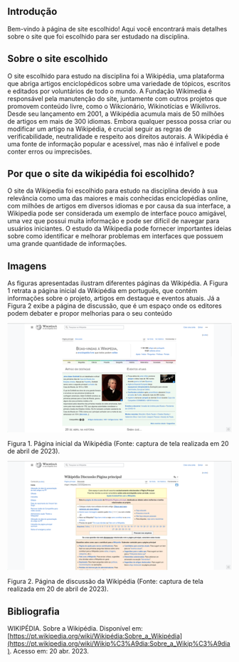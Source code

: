 ## Introdução

Bem-vindo à página de site escolhido! Aqui você encontrará mais detalhes sobre o site que foi escolhido para ser estudado na disciplina.

## Sobre o site escolhido

O site escolhido para estudo na disciplina foi a Wikipédia, uma plataforma que abriga artigos enciclopédicos sobre uma variedade de tópicos, escritos e editados por voluntários de todo o mundo. A Fundação Wikimedia é responsável pela manutenção do site, juntamente com outros projetos que promovem conteúdo livre, como o Wikcionário, Wikinotícias e Wikilivros. Desde seu lançamento em 2001, a Wikipédia acumula mais de 50 milhões de artigos em mais de 300 idiomas. Embora qualquer pessoa possa criar ou modificar um artigo na Wikipédia, é crucial seguir as regras de verificabilidade, neutralidade e respeito aos direitos autorais. A Wikipédia é uma fonte de informação popular e acessível, mas não é infalível e pode conter erros ou imprecisões.

## Por que o site da wikipédia foi escolhido?

O site da Wikipedia foi escolhido para estudo na disciplina devido à sua relevância como uma das maiores e mais conhecidas enciclopédias online, com milhões de artigos em diversos idiomas e por causa da sua interface, a Wikipedia pode ser considerada um exemplo de interface pouco amigável, uma vez que possui muita informação e pode ser difícil de navegar para usuários iniciantes. O estudo da Wikipedia pode fornecer importantes ideias sobre como identificar e melhorar problemas em interfaces que possuem uma grande quantidade de informações.

## Imagens

As figuras apresentadas ilustram diferentes páginas da Wikipédia. A Figura 1 retrata a página inicial da Wikipédia em português, que contém informações sobre o projeto, artigos em destaque e eventos atuais. Já a Figura 2 exibe a página de discussão, que é um espaço onde os editores podem debater e propor melhorias para o seu conteúdo

![Figura 1: Página inicial da Wikipédia](../images/paginaInicialWikipedia.png)

Figura 1. Página inicial da Wikipédia (Fonte: captura de tela realizada em 20 de abril de 2023).

![Figura 2: Página de discussão da Wikipédia](../images/paginaDiscussaoWikipedia.png)

Figura 2. Página de discussão da Wikipédia (Fonte: captura de tela realizada em 20 de abril de 2023).

## Bibliografia

WIKIPÉDIA. Sobre a Wikipédia. Disponível em: [https://pt.wikipedia.org/wiki/Wikipédia:Sobre_a_Wikipédia](https://pt.wikipedia.org/wiki/Wikip%C3%A9dia:Sobre_a_Wikip%C3%A9dia). Acesso em: 20 abr. 2023.

